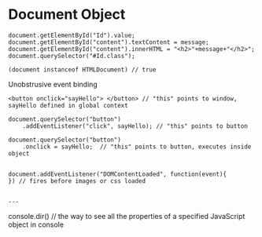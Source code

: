 # Document Object

	document.getElementById("Id").value;
	document.getElementById("content").textContent = message;
	document.getElementById("content").innerHTML = "<h2>"+message+"</h2>";
	document.querySelector("#Id.class");

	(document instanceof HTMLDocument) // true

Unobstrusive event binding

	<button onclick="sayHello"> </button> // "this" points to window, sayHello defined in global context 

	document.querySelector("button")
		.addEventListener("click", sayHello); // "this" points to button

	document.querySelector("button")
		.onclick = sayHello;  // "this" points to button, executes inside object 


	document.addEventListener("DOMContentLoaded", function(event){
	}) // fires before images or css loaded


	---

console.dir()  // the way to see all the properties of a specified JavaScript object in console